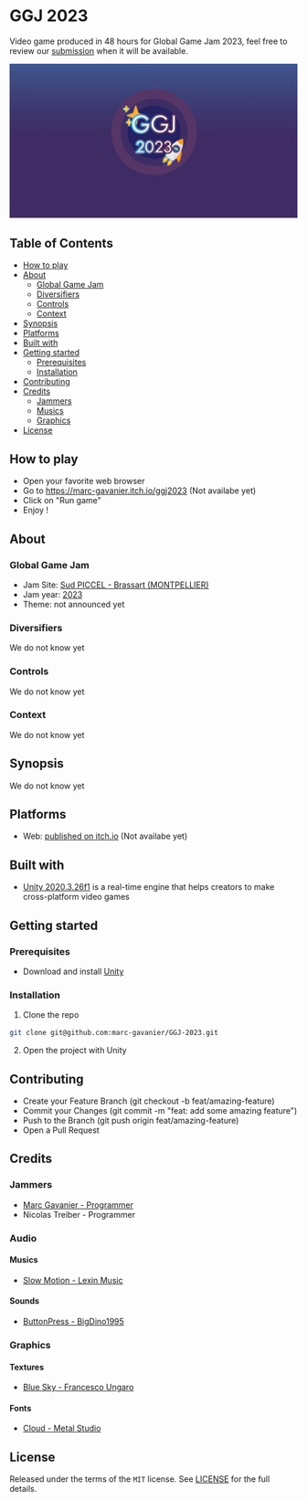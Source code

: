 # GGJ 2023

Video game produced in 48 hours for Global Game Jam 2023, feel free to review our [submission]() when it will be available. <!-- todo: make it available -->

![Game Title](./Assets/Graphics/Textures/UI/GameTitle.png)

## Table of Contents

- [How to play](#how-to-play)
- [About](#about)
  - [Global Game Jam](#global-game-jam)
  - [Diversifiers](#diversifiers)
  - [Controls](#controls)
  - [Context](#context)
- [Synopsis](#synopsis)
- [Platforms](#platforms)
- [Built with](#built-with)
- [Getting started](#getting-started)
  - [Prerequisites](#prerequisites)
  - [Installation](#installation)
- [Contributing](#contributing)
- [Credits](#credits)
  - [Jammers](#jammers)
  - [Musics](#musics)
  - [Graphics](#graphics)
- [License](#license)

## How to play

- Open your favorite web browser
- Go to https://marc-gavanier.itch.io/ggj2023 (Not availabe yet) <!-- todo: make it available -->
- Click on "Run game"
- Enjoy !

## About

### Global Game Jam

- Jam Site: [Sud PICCEL - Brassart (MONTPELLIER)](https://globalgamejam.org/2023/jam-sites/sud-piccel-brassart-montpellier)
- Jam year: [2023](https://globalgamejam.org/2023)
- Theme: not announced yet <!-- todo: add it with video link when announced -->

### Diversifiers

We do not know yet <!-- todo: add diversifiers used in the game -->

### Controls

We do not know yet  <!-- todo: add controls of the game -->

### Context

We do not know yet <!-- todo: add game context -->

## Synopsis

We do not know yet <!-- todo: add game synopsis -->

## Platforms

- Web: [published on itch.io](https://marc-gavanier.itch.io/ggj2023) (Not availabe yet) <!-- todo: make it available -->

## Built with

- [Unity 2020.3.26f1](https://unity.com/) is a real-time engine that helps creators to make cross-platform video games

## Getting started

### Prerequisites

- Download and install [Unity](https://unity3d.com/get-unity/download/)

### Installation

1. Clone the repo

```bash
git clone git@github.com:marc-gavanier/GGJ-2023.git
```

2. Open the project with Unity

## Contributing

- Create your Feature Branch (git checkout -b feat/amazing-feature)
- Commit your Changes (git commit -m "feat: add some amazing feature")
- Push to the Branch (git push origin feat/amazing-feature)
- Open a Pull Request

## Credits

### Jammers

- [Marc Gavanier - Programmer](https://www.linkedin.com/in/marc-gavanier/)
- Nicolas Treiber - Programmer

### Audio

#### Musics

- [Slow Motion - Lexin Music](https://pixabay.com/music/small-emotions-slow-motion-121841/)

#### Sounds

- [ButtonPress - BigDino1995](https://pixabay.com/sound-effects/buttonpress-94482/)

### Graphics

#### Textures

- [Blue Sky - Francesco Ungaro](https://www.pexels.com/photo/blue-sky-281260/)

#### Fonts

- [Cloud - Metal Studio](https://www.dafont.com/fr/cloud-2.font/)

## License

Released under the terms of the `MIT` license. See [LICENSE](./LICENSE) for the full details.
